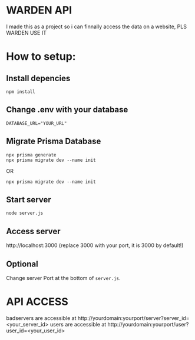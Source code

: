 # WARDEN API
I made this as a project so i can finnally access the data on a website, PLS WARDEN USE IT

# How to setup:
## Install depencies
```
npm install
```
## Change .env with your database
```
DATABASE_URL="YOUR_URL"
```
## Migrate Prisma Database
```
npx prisma generate
npx prisma migrate dev --name init
```
OR
```
npx prisma migrate dev --name init
```
## Start server
```
node server.js
```
## Access server
http://localhost:3000 (replace 3000 with your port, it is 3000 by default!)
## Optional
Change server Port at the bottom of `server.js`.

# API ACCESS
badservers are accessible at http://yourdomain:yourport/server?server_id=<your_server_id>
users are accessible at http://yourdomain:yourport/user?user_id=<your_user_id>
